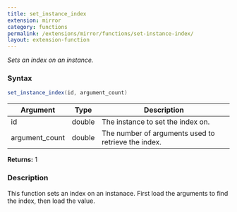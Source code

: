 ```yaml
---
title: set_instance_index
extension: mirror
category: functions
permalink: /extensions/mirror/functions/set-instance-index/
layout: extension-function
---
```


_Sets an index on an instance._

### Syntax ###
```cs
set_instance_index(id, argument_count)
```

| Argument | Type | Description |
| --- | --- | --- |
| id | double | The instance to set the index on. |
| argument_count | double | The number of arguments used to retrieve the index. |

**Returns:** 1

### Description

This function sets an index on an instanace. First load the arguments to find the index, then load the value.

